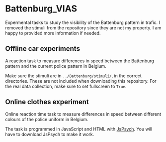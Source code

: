 # Battenburg_VIAS

Expermental tasks to study the visibility of the Battenburg pattern in trafic.
I removed the stimuli from the repository since they are not my property. I am
happy to provided more information if needed.

## Offline car experiments

A reaction task to measure differences in speed between the Battenburg pattern
and the current police pattern in Belgium.

Make sure the stimuli are in `../Battenburg/stimuli/`, in the correct
directories. These are not included when downloading this repository. For
the real data collection, make sure to set fullscreen to `True`.

## Online clothes experiment

Online reaction time task to measure differences in speed between different
colours of the police uniform in Belgium.

The task is programmed in JavaScript and HTML with
[JsPsych](https://www.jspsych.org/7.3/). You will have to download JsPsych to
make it work.

